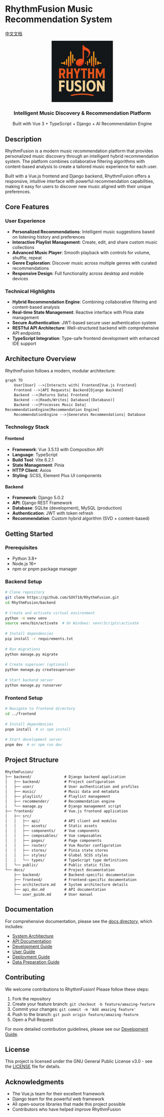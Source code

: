# RhythmFusion Music Recommendation System

[中文文档](README_zh.md)

<div align="center">
  <img src="frontend/src/assets/logo.png" alt="RhythmFusion Logo" width="200"/>
  <h3>Intelligent Music Discovery & Recommendation Platform</h3>
  <p>Built with Vue 3 + TypeScript + Django + AI Recommendation Engine</p>
</div>

## Description

RhythmFusion is a modern music recommendation platform that provides personalized music discovery through an intelligent hybrid recommendation system. The platform combines collaborative filtering algorithms with content-based analysis to create a tailored music experience for each user.

Built with a Vue.js frontend and Django backend, RhythmFusion offers a responsive, intuitive interface with powerful recommendation capabilities, making it easy for users to discover new music aligned with their unique preferences.

## Core Features

### User Experience

- **Personalized Recommendations**: Intelligent music suggestions based on listening history and preferences
- **Interactive Playlist Management**: Create, edit, and share custom music collections
- **Advanced Music Player**: Smooth playback with controls for volume, shuffle, repeat
- **Genre Exploration**: Discover music across multiple genres with curated recommendations
- **Responsive Design**: Full functionality across desktop and mobile devices

### Technical Highlights

- **Hybrid Recommendation Engine**: Combining collaborative filtering and content-based analysis
- **Real-time State Management**: Reactive interface with Pinia state management
- **Secure Authentication**: JWT-based secure user authentication system
- **RESTful API Architecture**: Well-structured backend with comprehensive API endpoints
- **TypeScript Integration**: Type-safe frontend development with enhanced IDE support

## Architecture Overview

RhythmFusion follows a modern, modular architecture:

```mermaid
graph TD
    User[User] -->|Interacts with| Frontend[Vue.js Frontend]
    Frontend -->|API Requests| Backend[Django Backend]
    Backend -->|Returns Data| Frontend
    Backend -->|Reads/Writes| Database[(Database)]
    Backend -->|Processes Music Data| RecommendationEngine[Recommendation Engine]
    RecommendationEngine -->|Generates Recommendations| Database
```

### Technology Stack

#### Frontend

- **Framework**: Vue 3.5.13 with Composition API
- **Language**: TypeScript
- **Build Tool**: Vite 6.2.1
- **State Management**: Pinia
- **HTTP Client**: Axios
- **Styling**: SCSS, Element Plus UI components

#### Backend

- **Framework**: Django 5.0.2
- **API**: Django REST Framework
- **Database**: SQLite (development), MySQL (production)
- **Authentication**: JWT with token refresh
- **Recommendation**: Custom hybrid algorithm (SVD + content-based)

## Getting Started

### Prerequisites

- Python 3.8+
- Node.js 16+
- npm or pnpm package manager

### Backend Setup

```bash
# Clone repository
git clone https://github.com/SOV710/RhythmFusion.git
cd RhythmFusion/backend

# Create and activate virtual environment
python -m venv venv
source venv/bin/activate  # On Windows: venv\Scripts\activate

# Install dependencies
pip install -r requirements.txt

# Run migrations
python manage.py migrate

# Create superuser (optional)
python manage.py createsuperuser

# Start backend server
python manage.py runserver
```

### Frontend Setup

```bash
# Navigate to frontend directory
cd ../frontend

# Install dependencies
pnpm install  # or npm install

# Start development server
pnpm dev  # or npm run dev
```

## Project Structure

```
RhythmFusion/
├── backend/               # Django backend application
│   ├── backend/           # Project configuration
│   ├── user/              # User authentication and profiles
│   ├── music/             # Music data and metadata
│   ├── playlist/          # Playlist management
│   ├── recommender/       # Recommendation engine
│   └── manage.py          # Django management script
├── frontend/              # Vue.js frontend application
│   ├── src/
│   │   ├── api/           # API client and modules
│   │   ├── assets/        # Static assets
│   │   ├── components/    # Vue components
│   │   ├── composables/   # Vue composables
│   │   ├── pages/         # Page components
│   │   ├── router/        # Vue Router configuration
│   │   ├── stores/        # Pinia state stores
│   │   ├── styles/        # Global SCSS styles
│   │   └── types/         # TypeScript type definitions
│   └── public/            # Public static files
└── docs/                  # Project documentation
    ├── backend/           # Backend-specific documentation
    ├── frontend/          # Frontend-specific documentation
    ├── architecture.md    # System architecture details
    ├── api_doc.md         # API documentation
    └── user_guide.md      # User manual
```

## Documentation

For comprehensive documentation, please see the [docs directory](docs/index.md), which includes:

- [System Architecture](docs/architecture.md)
- [API Documentation](docs/api_doc.md)
- [Development Guide](docs/development.md)
- [User Guide](docs/user_guide.md)
- [Deployment Guide](docs/deployment.md)
- [Data Preparation Guide](docs/data_preparation.md)

## Contributing

We welcome contributions to RhythmFusion! Please follow these steps:

1. Fork the repository
2. Create your feature branch: `git checkout -b feature/amazing-feature`
3. Commit your changes: `git commit -m 'Add amazing feature'`
4. Push to the branch: `git push origin feature/amazing-feature`
5. Open a Pull Request

For more detailed contribution guidelines, please see our [Development Guide](docs/development.md).

## License

This project is licensed under the GNU General Public License v3.0 - see the [LICENSE](LICENSE) file for details.

## Acknowledgments

- The Vue.js team for their excellent framework
- Django team for the powerful web framework
- All open-source libraries that made this project possible
- Contributors who have helped improve RhythmFusion
